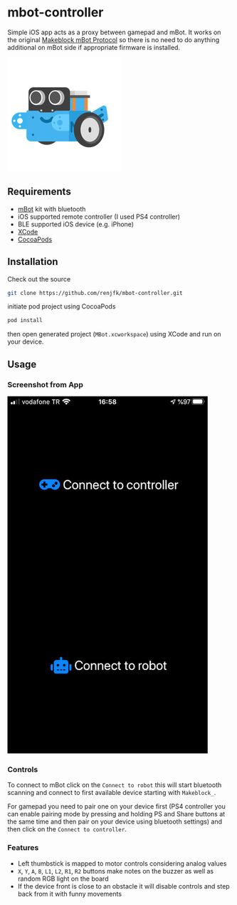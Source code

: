 # mbot-controller
Simple iOS app acts as a proxy between gamepad and mBot. It works on the original [Makeblock mBot Protocol](http://learn.makeblock.com/en/makeblock-orion-protocol/) so there is no need to do anything additional on mBot side if appropriate firmware is installed.

![logo](images/mbot.png)

## Requirements
* [mBot](https://store.makeblock.com/products/makeblock-mbot-diy-programming-robot) kit with bluetooth
* iOS supported remote controller (I used PS4 controller)
* BLE supported iOS device (e.g. iPhone)
* [XCode](https://apps.apple.com/app/xcode/id497799835)
* [CocoaPods](https://cocoapods.org)

## Installation
Check out the source 
```bash
git clone https://github.com/renjfk/mbot-controller.git
```
initiate pod project using CocoaPods
```bash
pod install
```
then open generated project (`MBot.xcworkspace`) using XCode and run on your device.

## Usage
### Screenshot from App
![screenshot](images/screenshot.png)

### Controls
To connect to mBot click on the `Connect to robot` this will start bluetooth scanning and connect to first available device starting with `Makeblock_`.

For gamepad you need to pair one on your device first (PS4 controller you can enable pairing mode by pressing and holding PS and Share buttons at the same time and then pair on your device using bluetooth settings) and then click on the `Connect to controller`.

### Features
* Left thumbstick is mapped to motor controls considering analog values
* `X`, `Y`, `A`, `B`, `L1`, `L2`, `R1`, `R2` buttons make notes on the buzzer as well as random RGB light on the board
* If the device front is close to an obstacle it will disable controls and step back from it with funny movements
 
